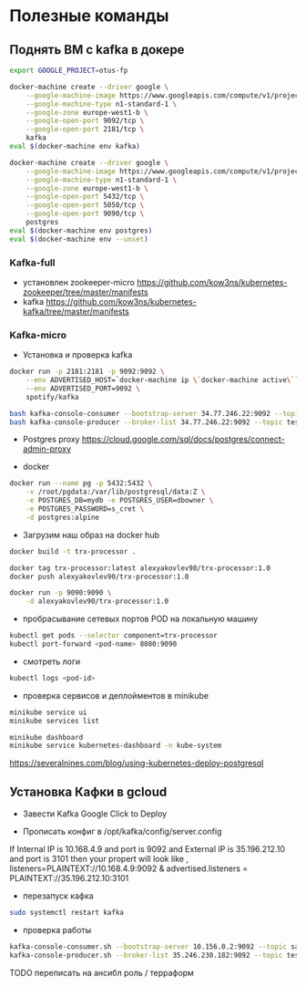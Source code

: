 # Полезные команды



## Поднять ВМ с kafka в докере
```bash
export GOOGLE_PROJECT=otus-fp

docker-machine create --driver google \
    --google-machine-image https://www.googleapis.com/compute/v1/projects/ubuntu-os-cloud/global/images/family/ubuntu-1604-lts \
    --google-machine-type n1-standard-1 \
    --google-zone europe-west1-b \
    --google-open-port 9092/tcp \
    --google-open-port 2181/tcp \
    kafka
eval $(docker-machine env kafka)

docker-machine create --driver google \
    --google-machine-image https://www.googleapis.com/compute/v1/projects/ubuntu-os-cloud/global/images/family/ubuntu-1604-lts \
    --google-machine-type n1-standard-1 \
    --google-zone europe-west1-b \
    --google-open-port 5432/tcp \
    --google-open-port 5050/tcp \
    --google-open-port 9090/tcp \
    postgres
eval $(docker-machine env postgres)  
eval $(docker-machine env --unset)  
```

### Kafka-full
- установлен zookeeper-micro https://github.com/kow3ns/kubernetes-zookeeper/tree/master/manifests
- kafka https://github.com/kow3ns/kubernetes-kafka/tree/master/manifests

### Kafka-micro

- Установка и проверка kafka
```bash
docker run -p 2181:2181 -p 9092:9092 \
    --env ADVERTISED_HOST=`docker-machine ip \`docker-machine active\`` \
    --env ADVERTISED_PORT=9092 \
    spotify/kafka

bash kafka-console-consumer --bootstrap-server 34.77.246.22:9092 --topic test
bash kafka-console-producer --broker-list 34.77.246.22:9092 --topic test
```


- Postgres proxy
https://cloud.google.com/sql/docs/postgres/connect-admin-proxy

- docker 
```bash
docker run --name pg -p 5432:5432 \
    -v /root/pgdata:/var/lib/postgresql/data:Z \
    -e POSTGRES_DB=mydb -e POSTGRES_USER=dbowner \
    -e POSTGRES_PASSWORD=s_cret \
    -d postgres:alpine
```


- Загрузим наш образ на docker hub
```bash
docker build -t trx-processor .

docker tag trx-processor:latest alexyakovlev90/trx-processor:1.0
docker push alexyakovlev90/trx-processor:1.0

docker run -p 9090:9090 \
    -d alexyakovlev90/trx-processor:1.0
```

- пробрасывание сетевых портов POD на локальную машину
```bash
kubectl get pods --selector component=trx-processor
kubectl port-forward <pod-name> 8080:9090
```
- смотреть логи
```bash
kubectl logs <pod-id>
```
- проверка сервисов и деплойментов в minikube
```bash
minikube service ui
minikube services list 

minikube dashboard
minikube service kubernetes-dashboard -n kube-system

```

https://severalnines.com/blog/using-kubernetes-deploy-postgresql


## Установка Кафки в gcloud

- Завести Kafka Google Click to Deploy

- Прописать конфиг в /opt/kafka/config/server.config

If Internal IP is 10.168.4.9 and port is 9092 and External IP is 35.196.212.10 and port is 3101 then your propert will look like ,
listeners=PLAINTEXT://10.168.4.9:9092 &
advertised.listeners = PLAINTEXT://35.196.212.10:3101

- перезапуск кафка
```bash
sudo systemctl restart kafka
```

- проверка работы
```bash
kafka-console-consumer.sh --bootstrap-server 10.156.0.2:9092 --topic sample-topic --from-beginning
kafka-console-producer.sh --broker-list 35.246.230.182:9092 --topic test
```

TODO переписать на ансибл роль / терраформ
